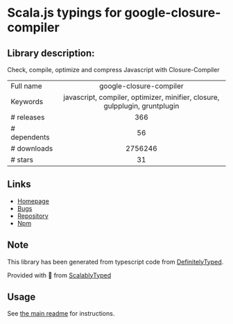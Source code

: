 
# Scala.js typings for google-closure-compiler


## Library description:
Check, compile, optimize and compress Javascript with Closure-Compiler

|                    |                 |
| ------------------ | :-------------: |
| Full name          | google-closure-compiler |
| Keywords           | javascript, compiler, optimizer, minifier, closure, gulpplugin, gruntplugin |
| # releases         | 366 |
| # dependents       | 56 |
| # downloads        | 2756246 |
| # stars            | 31 |

## Links
- [Homepage](https://developers.google.com/closure/compiler/)
- [Bugs](https://github.com/google/closure-compiler/issues)
- [Repository](https://github.com/google/closure-compiler-npm)
- [Npm](https://www.npmjs.com/package/google-closure-compiler)
    


## Note
This library has been generated from typescript code from [DefinitelyTyped](https://definitelytyped.org).

Provided with :purple_heart: from [ScalablyTyped](https://github.com/oyvindberg/ScalablyTyped)

## Usage
See [the main readme](../../readme.md) for instructions.


